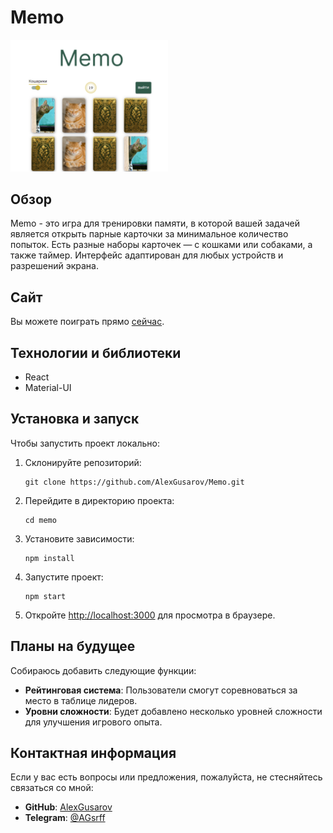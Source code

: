 # Memo
<img src="./src/images/screenshot-game.png" width="50%" height="50%" alt="Memo Game screenshot" />

## Обзор 
Memo - это игра для тренировки памяти, в которой вашей задачей является открыть парные карточки за минимальное количество попыток. Есть разные наборы карточек — с кошками или собаками, а также таймер. Интерфейс адаптирован для любых устройств и разрешений экрана. 

## Сайт 
Вы можете поиграть прямо [сейчас](https://memorium-card.netlify.app/ 'Перейти на сайт игры').

## Технологии и библиотеки 
* React
* Material-UI

## Установка и запуск
Чтобы запустить проект локально:

1. Склонируйте репозиторий:

   ```
   git clone https://github.com/AlexGusarov/Memo.git
   ```
2. Перейдите в директорию проекта:

   ```
   cd memo
   ```
3. Установите зависимости:

   ```
   npm install
   ```
4. Запустите проект:

   ```
   npm start
   ```
5. Откройте [http://localhost:3000](http://localhost:3000) для просмотра в браузере.

## Планы на будущее

Собираюсь добавить следующие функции:

- **Рейтинговая система**: Пользователи смогут соревноваться за место в таблице лидеров.
- **Уровни сложности**: Будет добавлено несколько уровней сложности для улучшения игрового опыта.

## Контактная информация

Если у вас есть вопросы или предложения, пожалуйста, не стесняйтесь связаться со мной:

- **GitHub**: [AlexGusarov](https://github.com/AlexGusarov)
- **Telegram**: [@AGsrff](https://t.me/AGsrff)
  
